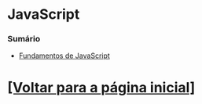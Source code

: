 # JavaScript

<!--
- `new Obj` x `new Obj()`
- `new` em funções. Exemplo: `new exampleFunction()`
- `constructor`
- A "real interação" do `constructor` e o JavaScript
- `interface`
- `delete` de valores cujo tipo de dado é primitivo em ESM
- Array
    + `isArray`
    + `forEach`
    + `slice`
- `Date`
    + `getMonth`
    + `getDate`
    + `getHours`
    + `getMinutes`
    + `getSeconds`
- `Array.prototype.slice.call()`
- `process`
- `process.env`
- `util`
    + `inspect`
- `redis`
    + `createClient`
    + `on`
    + `auth`
    + `config`
- `have` (provavelmente uma cadeia de asserção)
- `request.path`
- `join`
- `include`
- `reset`
- `arguments`
- `push`
- `inspect`
- `replace`
- Me explique cada detalhe do log abaixo:

```Bash
<ref *1> [AsyncFunction: getTemporaryCredentials] {
  default: [Circular *1],
  getDatabasePassword: [AsyncFunction: getDatabasePassword],
  esmkTreeId: 'file:///home/luis/APIs/zoe-game-api/services/sensitive_data_getters.mjs?esmk=1'
}
```

- O que significa o "`_`" no exemplo:
  + Qual é o nome deste símbolo?

```JavaScript
const _ = require("lodash");
```
-->

### Sumário

- [Fundamentos de JavaScript](./fundamentos-Javascript/fundamentos-Javascript.md)
<!--
- [Conceitos Intermediários](./conceitos-intermediarios/conceitos-intermediarios.md)
- [Técnicas Avançadas](./tecnicas-avancadas/tecnicas-avancadas.md)
- [Ferramentas e Bibliotecas](./ferramentas-bibliotecas/ferramentas-bibliotecas.md)
- [Práticas e Padrões de Código](./praticas-padroes-codigo/praticas-padroes-codigo.md)
- [Performance e Segurança](./performance-segurança/performance-segurança.md)
- [Projetos Práticos](./projetos-praticos/projetos-praticos.md)
- [Recursos Adicionais](./recursos-adicionais/recursos-adicionais.md)
-->

# [[Voltar para a página inicial]](../README.md)
